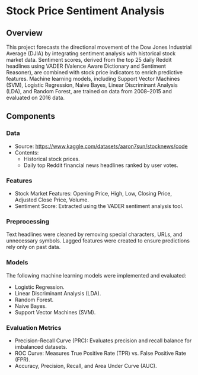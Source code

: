 # Stock Price Sentiment Analysis

## Overview
This project forecasts the directional movement of the Dow Jones Industrial Average (DJIA) by integrating sentiment analysis with historical stock market data. Sentiment scores, derived from the top 25 daily Reddit headlines using VADER (Valence Aware Dictionary and Sentiment Reasoner), are combined with stock price indicators to enrich predictive features. Machine learning models, including Support Vector Machines (SVM), Logistic Regression, Naive Bayes, Linear Discriminant Analysis (LDA), and Random Forest, are trained on data from 2008–2015 and evaluated on 2016 data.

## Components
### Data
- Source: https://www.kaggle.com/datasets/aaron7sun/stocknews/code
- Contents:
  - Historical stock prices.
  - Daily top Reddit financial news headlines ranked by user votes.

### Features
- Stock Market Features: Opening Price, High, Low, Closing Price, Adjusted Close Price, Volume.
- Sentiment Score: Extracted using the VADER sentiment analysis tool.

### Preprocessing
Text headlines were cleaned by removing special characters, URLs, and unnecessary symbols. Lagged features were created to ensure predictions rely only on past data.

### Models
The following machine learning models were implemented and evaluated:
- Logistic Regression.
- Linear Discriminant Analysis (LDA).
- Random Forest.
- Naive Bayes.
- Support Vector Machines (SVM).

### Evaluation Metrics
- Precision-Recall Curve (PRC): Evaluates precision and recall balance for imbalanced datasets.
- ROC Curve: Measures True Positive Rate (TPR) vs. False Positive Rate (FPR).
- Accuracy, Precision, Recall, and Area Under Curve (AUC).
